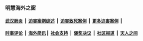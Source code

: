 
### 明慧海外之窗

####  [武汉肺炎](indexes/365.md?t=01300500) &nbsp;|&nbsp;  [迫害案例综述](indexes/328.md?t=01300500) &nbsp;|&nbsp; [迫害致死案例](indexes/277.md?t=01300500)  &nbsp;|&nbsp; [更多迫害案例](indexes/81.md?t=01300500)  &nbsp;|&nbsp; 
####  [时事评论](indexes/251.md?t=01300500) &nbsp;|&nbsp; [海外简讯](indexes/245.md?t=01300500)&nbsp;|&nbsp;  [社会支持](indexes/140.md?t=01300500) &nbsp;|&nbsp; [褒奖决议](indexes/282.md?t=01300500) &nbsp;|&nbsp; [社区报道](indexes/91.md?t=01300500)  &nbsp;|&nbsp; [天人之间](indexes/78.md?t=01300500) 

